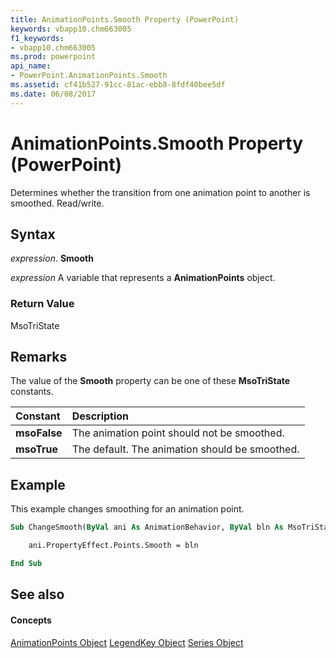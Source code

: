 ```yaml
---
title: AnimationPoints.Smooth Property (PowerPoint)
keywords: vbapp10.chm663005
f1_keywords:
- vbapp10.chm663005
ms.prod: powerpoint
api_name:
- PowerPoint.AnimationPoints.Smooth
ms.assetid: cf41b527-91cc-81ac-ebb8-8fdf40bee5df
ms.date: 06/08/2017
---
```



# AnimationPoints.Smooth Property (PowerPoint)

Determines whether the transition from one animation point to another is smoothed. Read/write.


## Syntax

 _expression_. **Smooth**

 _expression_ A variable that represents a **AnimationPoints** object.


### Return Value

MsoTriState


## Remarks

The value of the  **Smooth** property can be one of these **MsoTriState** constants.



|**Constant**|**Description**|
|:-----|:-----|
|**msoFalse**|The animation point should not be smoothed.|
|**msoTrue**| The default. The animation should be smoothed.|

## Example

This example changes smoothing for an animation point.


```vb
Sub ChangeSmooth(ByVal ani As AnimationBehavior, ByVal bln As MsoTriState)

    ani.PropertyEffect.Points.Smooth = bln

End Sub
```


## See also


#### Concepts


[AnimationPoints Object](PowerPoint.AnimationPoints.md)
[LegendKey Object](PowerPoint.LegendKey.md)
[Series Object](PowerPoint.Series.md)

